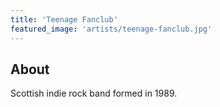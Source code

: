 ```yaml
---
title: 'Teenage Fanclub'
featured_image: 'artists/teenage-fanclub.jpg'
---
```


## About

Scottish indie rock band formed in 1989.
